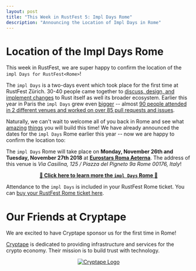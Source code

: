 ```yaml
---
layout: post
title: "This Week in RustFest 5: Impl Days Rome"
description: "Announcing the Location of Impl Days in Rome"
---
```


# Location of the Impl Days Rome

This week in RustFest, we are super happy to confirm the location of the `impl Days for RustFest<Rome>`! 

The `impl Days` is a two-days event which took place for the first time at RustFest Zürich. 30-40 people came together to [discuss, design, and implement changes](https://internals.rust-lang.org/t/the-impl-period-newsletter-2/6034) to Rust itself as well its broader ecosystem. Earlier this year in Paris the `impl Days` grew even [bigger](https://twitter.com/MozillaParis/status/1001434063264272384) -- almost [90 people attended in 2 different venues and worked on over 85 pull requests and issues](https://bit.ly/impldays).

Naturally, we can't wait to welcome all of you back in Rome and see what [amazing](https://botbot.me/mozilla/rust-internals/2017-10-02/?msg=91818378&page=2) [things](https://twitter.com/simukis/status/1001122476011802626) you will build this time! We have already announced the dates for the `impl Days` Rome earlier this year -- now we are happy to confirm the location too:

The `impl Days` Rome will take place on **Monday, November 26th and Tuesday, November 27th 2018** at [**Eurostars Roma Aeterna**](https://www.eurostarshotels.co.uk/eurostars-roma-aeterna.html). The address of this venue is *Via Casilina, 125 / Piazza del Pigneto 9a Rome 00176, Italy*!

<p style="text-align:center;">
    <a href="https://rome.rustfest.eu/about_impl_days/"><strong>🦀 Click here to learn more the <code>impl Days</code> Rome 🦀</strong></a>
</p>

Attendance to the `impl Days` is included in your RustFest Rome ticket. You can <a href="https://ti.to/asquera-event-ug/rustfest-rome-2018/">buy your RustFest Rome ticket here</a>.

# Our Friends at Cryptape

We are excited to have Cryptape sponsor us for the first time in Rome! 

[Cryptape](https://www.cryptape.com) is dedicated to providing infrastructure and services for the crypto economy. Their mission is to build trust with technology.

<div style="text-align: center">
  <a href="https://www.cryptape.com">
    <img alt="Cryptape Logo" src="https://rome.rustfest.eu/assets/sponsors/cryptape.png"/>
  </a>
</div>


